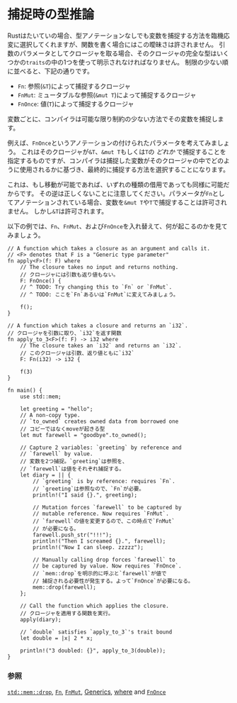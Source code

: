 <!--
# As input parameters
-->
# 捕捉時の型推論

<!--
While Rust chooses how to capture variables on the fly mostly without type
annotation, this ambiguity is not allowed when writing functions. When
taking a closure as an input parameter, the closure's complete type must be
annotated using one of a few `traits`, and they're determined by what the
closure does with captured value. In order of decreasing restriction,
they are:
-->

Rustはたいていの場合、型アノテーションなしでも変数を捕捉する方法を臨機応変に選択してくれますが、関数を書く場合にはこの曖昧さは許されません。
引数のパラメータとしてクロージャを取る場合、そのクロージャの完全な型はいくつかの`traits`の中の1つを使って明示されなければなりません。
制限の少ない順に並べると、下記の通りです。

<!--
* `Fn`: the closure uses the captured value by reference (`&T`)
* `FnMut`: the closure uses the captured value by mutable reference (`&mut T`)
* `FnOnce`: the closure uses the captured value by value (`T`)
-->

* `Fn`: 参照(`&T`)によって捕捉するクロージャ
* `FnMut`: ミュータブルな参照(`&mut T`)によって捕捉するクロージャ
* `FnOnce`: 値(`T`)によって捕捉するクロージャ

<!--
On a variable-by-variable basis, the compiler will capture variables in the
least restrictive manner possible.
-->

変数ごとに、コンパイラは可能な限り制約の少ない方法でその変数を捕捉します。

<!--
For instance, consider a parameter annotated as `FnOnce`. This specifies
that the closure *may* capture by `&T`, `&mut T`, or `T`, but the compiler
will ultimately choose based on how the captured variables are used in the
closure.
-->

例えば、`FnOnce`というアノテーションの付けられたパラメータを考えてみましょう。
これはそのクロージャが`&T`、`&mut T`もしくは`T`の *どれか* で捕捉することを指定するものですが、コンパイラは捕捉した変数がそのクロージャの中でどのように使用されるかに基づき、最終的に捕捉する方法を選択することになります。

<!--
This is because if a move is possible, then any type of borrow should also
be possible. Note that the reverse is not true. If the parameter is
annotated as `Fn`, then capturing variables by `&mut T` or `T` are not
allowed. However, `&T` is allowed.
-->

これは、もし移動が可能であれば、いずれの種類の借用であっても同様に可能だからです。
その逆は正しくないことに注意してください。パラメータが`Fn`としてアノテーションされている場合、変数を`&mut T`や`T`で捕捉することは許可されません。
しかし`&T`は許可されます。

<!--
In the following example, try swapping the usage of `Fn`, `FnMut`, and
`FnOnce` to see what happens:
-->

以下の例では、`Fn`、`FnMut`、および`FnOnce`を入れ替えて、何が起こるのかを見てみましょう。

```rust,editable
// A function which takes a closure as an argument and calls it.
// <F> denotes that F is a "Generic type parameter"
fn apply<F>(f: F) where
    // The closure takes no input and returns nothing.
    // クロージャには引数も返り値もない。
    F: FnOnce() {
    // ^ TODO: Try changing this to `Fn` or `FnMut`.
    // ^ TODO: ここを`Fn`あるいは`FnMut`に変えてみましょう。

    f();
}

// A function which takes a closure and returns an `i32`.
// クロージャを引数に取り、`i32`を返す関数
fn apply_to_3<F>(f: F) -> i32 where
    // The closure takes an `i32` and returns an `i32`.
    // このクロージャは引数、返り値ともに`i32`
    F: Fn(i32) -> i32 {

    f(3)
}

fn main() {
    use std::mem;

    let greeting = "hello";
    // A non-copy type.
    // `to_owned` creates owned data from borrowed one
    // コピーではなくmoveが起きる型
    let mut farewell = "goodbye".to_owned();

    // Capture 2 variables: `greeting` by reference and
    // `farewell` by value.
    // 変数を2つ捕捉。`greeting`は参照を、
    // `farewell`は値をそれぞれ捕捉する。
    let diary = || {
        // `greeting` is by reference: requires `Fn`.
        // `greeting`は参照なので、`Fn`が必要。
        println!("I said {}.", greeting);

        // Mutation forces `farewell` to be captured by
        // mutable reference. Now requires `FnMut`.
        // `farewell`の値を変更するので、この時点で`FnMut`
        // が必要になる。
        farewell.push_str("!!!");
        println!("Then I screamed {}.", farewell);
        println!("Now I can sleep. zzzzz");

        // Manually calling drop forces `farewell` to
        // be captured by value. Now requires `FnOnce`.
        // `mem::drop`を明示的に呼ぶと`farewell`が値で
        // 捕捉される必要性が発生する。よって`FnOnce`が必要になる。
        mem::drop(farewell);
    };

    // Call the function which applies the closure.
    // クロージャを適用する関数を実行。
    apply(diary);

    // `double` satisfies `apply_to_3`'s trait bound
    let double = |x| 2 * x;

    println!("3 doubled: {}", apply_to_3(double));
}
```

<!--
### See also:
-->
### 参照

[`std::mem::drop`][drop], [`Fn`][fn], [`FnMut`][fnmut], [Generics][generics], [where][where] and [`FnOnce`][fnonce]

[drop]: https://doc.rust-lang.org/std/mem/fn.drop.html
[fn]: https://doc.rust-lang.org/std/ops/trait.Fn.html
[fnmut]: https://doc.rust-lang.org/std/ops/trait.FnMut.html
[fnonce]: https://doc.rust-lang.org/std/ops/trait.FnOnce.html
[generics]: ../../generics.md
[where]: ../../generics/where.md
